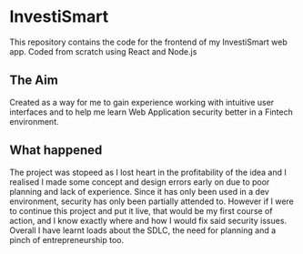 # InvestiSmart
This repository contains the code for the frontend of my InvestiSmart web app. Coded from scratch using React and Node.js

## The Aim
Created as a way for me to gain experience working with intuitive user interfaces and to help me learn Web Application security better in a Fintech environment.

## What happened
The project was stopeed as I lost heart in the profitability of the idea and I realised I made some concept and design errors early on due to poor planning and lack of experience.
Since it has only been used in a dev environment, security has only been partially attended to. However if I were to continue this project and put it live, that would be my first course of action, and I know exactly where and how I would fix said security issues.
Overall I have learnt loads about the SDLC, the need for planning and a pinch of entrepreneurship too.
